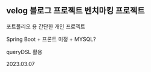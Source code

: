 ## velog 블로그 프로젝트 벤치마킹 프로젝트

포트폴리오 용 간단한 개인 프로젝트

Spring Boot + 프론트 미정 + MYSQL?

queryDSL 활용

2023.03.07
